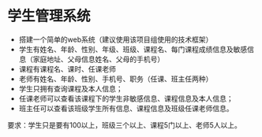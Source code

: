 # 学生管理系统
- 搭建一个简单的web系统（建议使用该项目组使用的技术框架）
- 学生有姓名、年龄、性别、年级、班级、课程名、每门课程成绩信息及敏感信息（家庭地址、父母信息姓名、父母的手机号）
- 课程有课程名、课时、任课老师
- 老师有姓名、年龄、性别、手机号、职务（任课、班主任两种）
- 学生只拥有查询课程及本人信息；
- 任课老师可以查看该课程下的学生非敏感信息、课程信息及本人信息；
- 班主任可以查看该班级学生所有信息、课程信息及班级任课老师信息。


要求：学生只是要有100以上，班级三个以上、课程5门以上、老师5人以上。